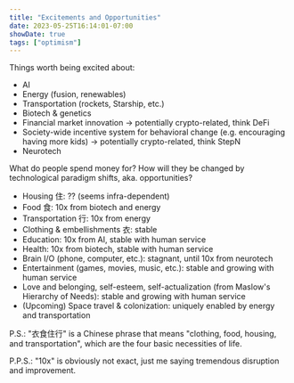```yaml
---
title: "Excitements and Opportunities"
date: 2023-05-25T16:14:01-07:00
showDate: true
tags: ["optimism"]
---
```


Things worth being excited about:

- AI
- Energy (fusion, renewables)
- Transportation (rockets, Starship, etc.)
- Biotech & genetics
- Financial market innovation -> potentially crypto-related, think DeFi
- Society-wide incentive system for behavioral change (e.g. encouraging having more kids) -> potentially crypto-related, think StepN
- Neurotech

What do people spend money for? How will they be changed by technological paradigm shifts, aka. opportunities?

- Housing 住: ?? (seems infra-dependent)
- Food 食: 10x from biotech and energy
- Transportation 行: 10x from energy
- Clothing & embellishments 衣: stable
- Education: 10x from AI, stable with human service
- Health: 10x from biotech, stable with human service
- Brain I/O (phone, computer, etc.): stagnant, until 10x from neurotech
- Entertainment (games, movies, music, etc.): stable and growing with human service
- Love and belonging, self-esteem, self-actualization (from Maslow's Hierarchy of Needs): stable and growing with human service
- (Upcoming) Space travel & colonization: uniquely enabled by energy and transportation

P.S.: "衣食住行" is a Chinese phrase that means "clothing, food, housing, and transportation", which are the four basic necessities of life.

P.P.S.: "10x" is obviously not exact, just me saying tremendous disruption and improvement.
